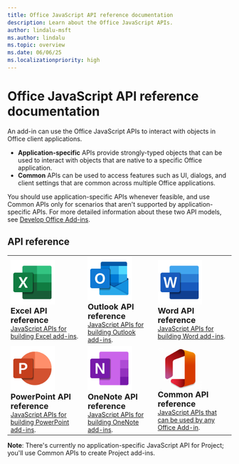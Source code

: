 ```yaml
---
title: Office JavaScript API reference documentation
description: Learn about the Office JavaScript APIs.
author: lindalu-msft
ms.author: lindalu
ms.topic: overview
ms.date: 06/06/25
ms.localizationpriority: high
---
```


# Office JavaScript API reference documentation

An add-in can use the Office JavaScript APIs to interact with objects in Office client applications.

- **Application-specific** APIs provide strongly-typed objects that can be used to interact with objects that are native to a specific Office application.
- **Common** APIs can be used to access features such as UI, dialogs, and client settings that are common across multiple Office applications.

You should use application-specific APIs whenever feasible, and use Common APIs only for scenarios that aren't supported by application-specific APIs. For more detailed information about these two API models, see [Develop Office Add-ins](../develop/develop-overview.md#api-models).

## API reference

|                           |                      |                 |
| :------------------------ | -------------------- | ----------------|
| <img src="../images/index/logo-excel.svg" width="100"> </br><font size="4">**Excel API reference**</font></br>[JavaScript APIs for building Excel add-ins](/javascript/api/excel).  | <img src="../images/index/logo-outlook.svg" width="100"> </br><font size="4">**Outlook API reference**</font></br>[JavaScript APIs for building Outlook add-ins](/javascript/api/outlook). | <img src="../images/index/logo-word.svg" width="100"> </br><font size="4">**Word API reference**</font></br>[JavaScript APIs for building Word add-ins](/javascript/api/word). |
| <img src="../images/index/logo-powerpoint.svg" width="100"> </br><font size="4">**PowerPoint API reference**</font></br>[JavaScript APIs for building PowerPoint add-ins](/javascript/api/powerpoint).  | <img src="../images/index/logo-onenote.svg" width="100"> </br><font size="4">**OneNote API reference**</font></br>[JavaScript APIs for building OneNote add-ins](/javascript/api/onenote). | <img src="../images/index/logo-office.png" width="100"> </br><font size="4">**Common API reference**</font></br>[JavaScript APIs that can be used by any Office Add-in](/javascript/api/office). |

**Note**: There's currently no application-specific JavaScript API for Project; you'll use Common APIs to create Project add-ins.
